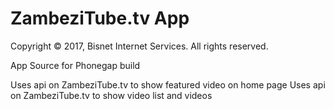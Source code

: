 ZambeziTube.tv App
==========================================================

Copyright © 2017, Bisnet Internet Services. All rights reserved.

App Source for Phonegap build

Uses api on ZambeziTube.tv to show featured video on home page
Uses api on ZambeziTube.tv to show video list and videos
